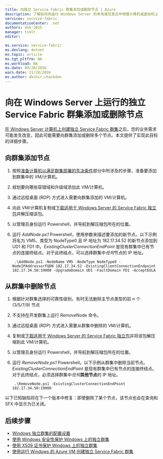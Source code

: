 ```yaml
---
title: 向独立 Service Fabric 群集添加或删除节点 | Azure
description: 了解如何向运行 Windows Server 的本地或任意云中物理计算机或虚拟机上的 Azure Service Fabric 群集添加节点。
services: service-fabric
documentationCenter: .net
authors: dsk-2015
manager: timlt
editor: 

ms.service: service-fabric
ms.devlang: dotnet
ms.topic: article
ms.tgt_pltfrm: NA
ms.workload: NA
ms.date: 09/20/2016
wacn.date: 11/28/2016
ms.author: dkshir;chackdan
---
```


# 向在 Windows Server 上运行的独立 Service Fabric 群集添加或删除节点

[在 Windows Server 计算机上创建独立 Service Fabric 群集](./service-fabric-cluster-creation-for-windows-server.md)之后，您的业务需求可能发生改变，因此可能需要向群集添加或删除多个节点。本文提供了实现此目标的详细步骤。

## 向群集添加节点

1. 按照[准备计算机以满足群集部署的先决条件](./service-fabric-cluster-creation-for-windows-server.md#preparemachines)部分中所涉及的步骤，准备要添加到群集中的 VM/计算机。
2. 规划要向哪些容错域和升级域添加此 VM/计算机。
3. 通过远程桌面 (RDP) 方式进入需要向群集添加的 VM/计算机。
4. 向此 VM/计算机复制或[下载适用于 Windows Server 的 Service Fabric 独立包](http://go.microsoft.com/fwlink/?LinkId=730690)并解压缩该包。
5. 以管理员身份运行 Powershell，并导航到解压缩包所在的位置。
6. 运行 *AddNode.ps1* Powershell，使用参数来描述要添加的新节点。以下示例将名为 VM5、类型为 NodeType0 且 IP 地址为 182.17.34.52 的新节点添加到 UD1 和 FD1 中。*ExistingClusterConnectionEndPoint* 是现有群集中已有节点的连接终结点。对于此终结点，可以选择群集中*任何*节点的 IP 地址。

		.\AddNode.ps1 -NodeName VM5 -NodeType NodeType0 -NodeIPAddressorFQDN 182.17.34.52 -ExistingClientConnectionEndpoint 182.17.34.50:19000 -UpgradeDomain UD1 -FaultDomain FD1 -AcceptEULA

## 从群集中删除节点

1. 根据针对群集选择的可靠性级别，有时无法删除主节点类型的前 n 个 (3/5/7/9) 节点
2. 不支持在开发群集上运行 RemoveNode 命令。
2. 通过远程桌面 (RDP) 方式进入需要从群集中删除的 VM/计算机。
2. 复制或[下载适用于 Windows Server 的 Service Fabric 独立包](http://go.microsoft.com/fwlink/?LinkId=730690)并将该包解压缩到此 VM/计算机。
3. 以管理员身份运行 Powershell，并导航到解压缩包所在的位置。
4. 运行 *RemoveNode.ps1* Powershell。以下示例从群集中删除当前节点。*ExistingClusterConnectionEndPoint* 是现有群集中已有节点的连接终结点。对于此终结点，必须选择群集中*任何***其他节点**的 IP 地址。

		.\RemoveNode.ps1 -ExistingClusterConnectionEndPoint 182.17.34.50:19000

以下已知缺陷将在下一个版本中修复：即使删除了某个节点，该节点也会在查询和 SFX 中显示为已关闭。

## 后续步骤
- [Windows 独立群集的配置设置](./service-fabric-cluster-manifest.md)
- [使用 Windows 安全性保护 Windows 上的独立群集](./service-fabric-windows-cluster-windows-security.md)
- [使用 X509 证书保护 Windows 上的独立群集](./service-fabric-windows-cluster-x509-security.md)
- [使用运行 Windows 的 Azure VM 创建独立 Service Fabric 群集](./service-fabric-cluster-creation-with-windows-azure-vms.md)

<!---HONumber=Mooncake_1121_2016-->